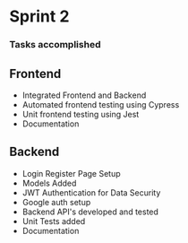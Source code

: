 
# Sprint 2

### Tasks accomplished

## Frontend
- Integrated Frontend and Backend
- Automated frontend testing using Cypress
- Unit frontend testing using Jest
- Documentation


## Backend
- Login Register Page Setup
- Models Added
- JWT Authentication for Data Security
- Google auth setup
- Backend API's developed and tested
- Unit Tests added
- Documentation
